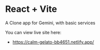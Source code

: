 # React + Vite

A Clone app for Gemini, with basic services

You can view live site here:

- https://calm-gelato-bb4651.netlify.app/
